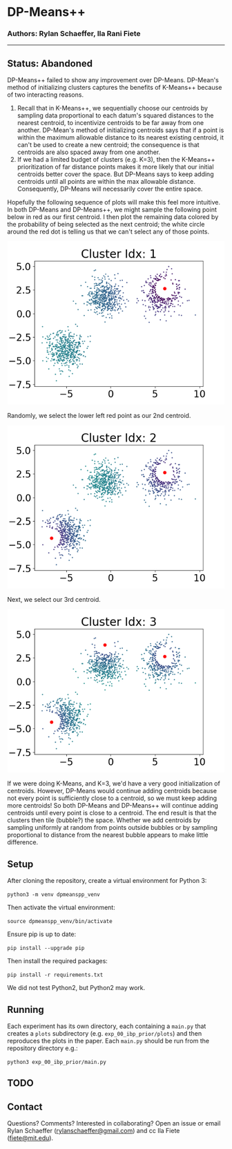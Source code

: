 # DP-Means++

### Authors: Rylan Schaeffer, Ila Rani Fiete

-----

## Status: Abandoned

DP-Means++ failed to show any improvement over DP-Means. DP-Mean's method of
initializing clusters captures the benefits of K-Means++ because of two interacting reasons.

1. Recall that in K-Means++, we sequentially choose our centroids by sampling data proportional 
  to each datum's squared distances to the nearest centroid, to incentivize centroids to be far 
  away from one another. DP-Mean's method of initializing centroids says that if a point is within
  the maximum allowable distance to its nearest existing centroid, it can't be used to create a
  new centroid; the consequence is that centroids are also spaced away from one another. 
2. If we had a limited budget of clusters (e.g. K=3), then the K-Means++ prioritization of far
  distance points makes it more likely that our initial centroids better cover the space. But 
  DP-Means says to keep adding centroids until all points are within the max allowable distance. 
  Consequently, DP-Means will necessarily cover the entire space.

Hopefully the following sequence of plots will make this feel more intuitive. In both DP-Means and DP-Means++, 
we might sample the following point below in red as our first centroid. I then plot the remaining
data colored by the probability of being selected as the next centroid; the white circle around
the red dot is telling us that we can't select any of those points.

![img.png](figs/img_0.png)

Randomly, we select the lower left red point as our 2nd centroid.

![img_1.png](figs/img_1.png)

Next, we select our 3rd centroid.

![img_2.png](figs/img_2.png)

If we were doing K-Means, and K=3, we'd have a very good initialization of centroids.
However, DP-Means would continue adding centroids because not every point is sufficiently 
close to a centroid, so we must keep adding more centroids! So both DP-Means and DP-Means++
will continue adding centroids until every point is close to a centroid. The end result is 
that the clusters then tile (bubble?) the space. Whether we add centroids by sampling uniformly
at random from points outside bubbles or by sampling proportional to distance from the nearest 
bubble appears to make little difference.


## Setup

After cloning the repository, create a virtual environment for Python 3:

`python3 -m venv dpmeanspp_venv`

Then activate the virtual environment:

`source dpmeanspp_venv/bin/activate`

Ensure pip is up to date:

`pip install --upgrade pip`

Then install the required packages:

`pip install -r requirements.txt`

We did not test Python2, but Python2 may work.


## Running

Each experiment has its own directory, each containing a `main.py` that creates a `plots`
subdirectory (e.g. `exp_00_ibp_prior/plots`) and then reproduces the plots in the paper. Each 
`main.py` should be run from the repository directory e.g.:

`python3 exp_00_ibp_prior/main.py`

## TODO

## Contact

Questions? Comments? Interested in collaborating? Open an issue or 
email Rylan Schaeffer (rylanschaeffer@gmail.com) and cc Ila Fiete (fiete@mit.edu).
